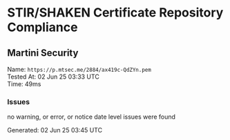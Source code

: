 # STIR/SHAKEN Certificate Repository Compliance

## Martini Security

Name: `https://p.mtsec.me/2884/ax419c-QdZYn.pem`\
Tested At: 02 Jun 25 03:33 UTC\
Time: 49ms

### Issues

no warning, or error, or notice date level issues were found

Generated: 02 Jun 25 03:45 UTC